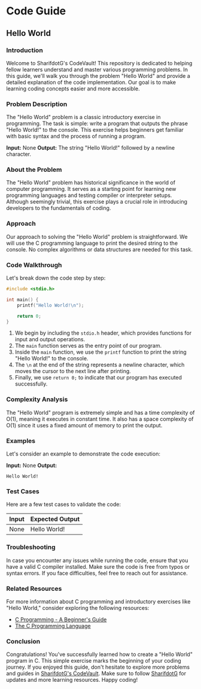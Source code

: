 # Code Guide

## Hello World

### Introduction
Welcome to SharifdotG's CodeVault! This repository is dedicated to helping fellow learners understand and master various programming problems. In this guide, we'll walk you through the problem "Hello World" and provide a detailed explanation of the code implementation. Our goal is to make learning coding concepts easier and more accessible.

### Problem Description
The "Hello World" problem is a classic introductory exercise in programming. The task is simple: write a program that outputs the phrase "Hello World!" to the console. This exercise helps beginners get familiar with basic syntax and the process of running a program.

**Input:** None
**Output:** The string "Hello World!" followed by a newline character.

### About the Problem
The "Hello World" problem has historical significance in the world of computer programming. It serves as a starting point for learning new programming languages and testing compiler or interpreter setups. Although seemingly trivial, this exercise plays a crucial role in introducing developers to the fundamentals of coding.

### Approach
Our approach to solving the "Hello World" problem is straightforward. We will use the C programming language to print the desired string to the console. No complex algorithms or data structures are needed for this task.

### Code Walkthrough
Let's break down the code step by step:

```c
#include <stdio.h>

int main() {
    printf("Hello World!\n");

    return 0;
}
```

1. We begin by including the `stdio.h` header, which provides functions for input and output operations.
2. The `main` function serves as the entry point of our program.
3. Inside the `main` function, we use the `printf` function to print the string "Hello World!" to the console.
4. The `\n` at the end of the string represents a newline character, which moves the cursor to the next line after printing.
5. Finally, we use `return 0;` to indicate that our program has executed successfully.

### Complexity Analysis
The "Hello World" program is extremely simple and has a time complexity of O(1), meaning it executes in constant time. It also has a space complexity of O(1) since it uses a fixed amount of memory to print the output.

### Examples
Let's consider an example to demonstrate the code execution:

**Input:** None
**Output:**
```
Hello World!
```

### Test Cases
Here are a few test cases to validate the code:

| Input | Expected Output |
|-------|-----------------|
| None  | Hello World!   |

### Troubleshooting
In case you encounter any issues while running the code, ensure that you have a valid C compiler installed. Make sure the code is free from typos or syntax errors. If you face difficulties, feel free to reach out for assistance.

### Related Resources
For more information about C programming and introductory exercises like "Hello World," consider exploring the following resources:
- [C Programming - A Beginner's Guide](https://www.learn-c.org/)
- [The C Programming Language](https://en.wikipedia.org/wiki/The_C_Programming_Language)

### Conclusion
Congratulations! You've successfully learned how to create a "Hello World" program in C. This simple exercise marks the beginning of your coding journey. If you enjoyed this guide, don't hesitate to explore more problems and guides in [SharifdotG's CodeVault](https://github.com/SharifdotG/SharifdotG-s-CodeVault). Make sure to follow [SharifdotG](https://github.com/SharifdotG) for updates and more learning resources. Happy coding!